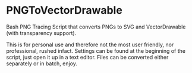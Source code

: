 # PNGToVectorDrawable
Bash PNG Tracing Script that converts PNGs to SVG and VectorDrawable (with transparency support).

This is for personal use and therefore not the most user friendly, nor professional, rushed infact. Settings can be found at the beginning of the script, just open it up in a text editor. Files can be converted either separately or in batch, enjoy.

